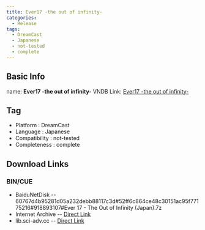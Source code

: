 ```yaml
---
title: Ever17 -the out of infinity-
categories:
  - Release
tags:
  - DreamCast
  - Japanese
  - not-tested
  - complete
---
```

## Basic Info

name: **Ever17 -the out of infinity-**
VNDB Link: [Ever17 -the out of infinity-](https://vndb.org/r280)

## Tag
 - Platform : DreamCast
 - Language : Japanese
 - Compatibility : not-tested
 - Completeness : complete

## Download Links
### BIN/CUE
 - BaiduNetDisk
 -- 60767d4b95281d05a232debb88117c3d#52ff6c864ce48c30151ac95f77175216#918893107#Ever 17 - The Out of Infinity (Japan).7z
 - Internet Archive
 -- [Direct Link](https://archive.org/download/sega_dreamcast/Ever%2017%20-%20The%20Out%20of%20Infinity%20%28Japan%29.zip)
 - lib.sci-adv.cc
 -- [Direct Link](https://pan.mcseekeri.top/api/raw/?path=/K%E7%A4%BE%E6%95%B4%E5%90%88/Ever%2017%20-%20The%20Out%20of%20Infinity%20%28Japan%29.7z)
